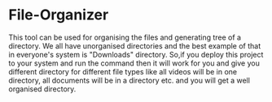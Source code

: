 # File-Organizer
This tool can be used for organising the files and generating tree of a directory. We all have unorganised directories and the best example of that in everyone's system is "Downloads" directory. So,if you deploy this project to your system and run the command then it will work for you and give you different directory for different file types like all videos will be in one directory, all documents will be in a directory etc. and you will get a well organised directory.
